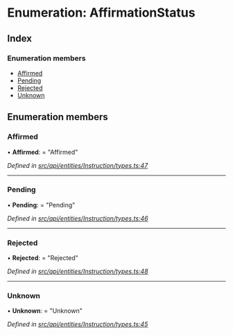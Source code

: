 # Enumeration: AffirmationStatus

## Index

### Enumeration members

* [Affirmed](affirmationstatus.md#affirmed)
* [Pending](affirmationstatus.md#pending)
* [Rejected](affirmationstatus.md#rejected)
* [Unknown](affirmationstatus.md#unknown)

## Enumeration members

###  Affirmed

• **Affirmed**: = "Affirmed"

*Defined in [src/api/entities/Instruction/types.ts:47](https://github.com/PolymathNetwork/polymesh-sdk/blob/23062de4/src/api/entities/Instruction/types.ts#L47)*

___

###  Pending

• **Pending**: = "Pending"

*Defined in [src/api/entities/Instruction/types.ts:46](https://github.com/PolymathNetwork/polymesh-sdk/blob/23062de4/src/api/entities/Instruction/types.ts#L46)*

___

###  Rejected

• **Rejected**: = "Rejected"

*Defined in [src/api/entities/Instruction/types.ts:48](https://github.com/PolymathNetwork/polymesh-sdk/blob/23062de4/src/api/entities/Instruction/types.ts#L48)*

___

###  Unknown

• **Unknown**: = "Unknown"

*Defined in [src/api/entities/Instruction/types.ts:45](https://github.com/PolymathNetwork/polymesh-sdk/blob/23062de4/src/api/entities/Instruction/types.ts#L45)*
